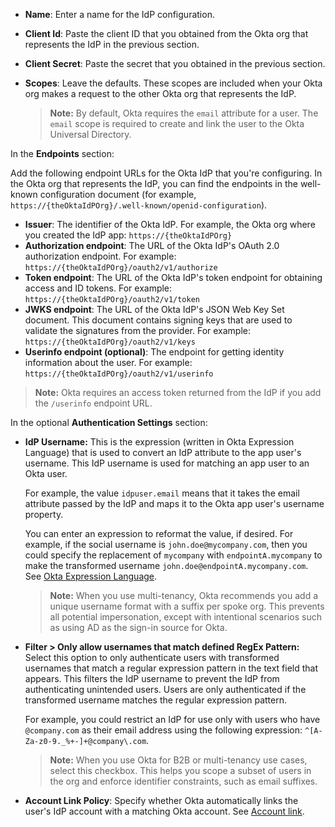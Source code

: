 * **Name**: Enter a name for the IdP configuration.
* **Client Id**: Paste the client ID that you obtained from the Okta org that represents the IdP in the previous section.
* **Client Secret**: Paste the secret that you obtained in the previous section.
* **Scopes**: Leave the defaults. These scopes are included when your Okta org makes a request to the other Okta org that represents the IdP.

    > **Note:** By default, Okta requires the `email` attribute for a user. The `email` scope is required to create and link the user to the Okta Universal Directory.

In the **Endpoints** section:

Add the following endpoint URLs for the Okta IdP that you're configuring. In the Okta org that represents the IdP, you can find the endpoints in the well-known configuration document (for example, `https://{theOktaIdPOrg}/.well-known/openid-configuration`).

* **Issuer**: The identifier of the Okta IdP. For example, the Okta org where you created the IdP app: `https://{theOktaIdPOrg}`
* **Authorization endpoint**: The URL of the Okta IdP's OAuth 2.0 authorization endpoint. For example: `https://{theOktaIdPOrg}/oauth2/v1/authorize`
* **Token endpoint**: The URL of the Okta IdP's token endpoint for obtaining access and ID tokens. For example: `https://{theOktaIdPOrg}/oauth2/v1/token`
* **JWKS endpoint**: The URL of the Okta IdP's JSON Web Key Set document. This document contains signing keys that are used to validate the signatures from the provider. For example: `https://{theOktaIdPOrg}/oauth2/v1/keys`
* **Userinfo endpoint (optional)**: The endpoint for getting identity information about the user. For example: `https://{theOktaIdPOrg}/oauth2/v1/userinfo`

> **Note:** Okta requires an access token returned from the IdP if you add the `/userinfo` endpoint URL.

In the optional **Authentication Settings** section:

* **IdP Username:** This is the expression (written in Okta Expression Language) that is used to convert an IdP attribute to the app user's username. This IdP username is used for matching an app user to an Okta user.

    For example, the value `idpuser.email` means that it takes the email attribute passed by the IdP and maps it to the Okta app user's username property.

    You can enter an expression to reformat the value, if desired. For example, if the social username is `john.doe@mycompany.com`, then you could specify the replacement of `mycompany` with `endpointA.mycompany` to make the transformed username `john.doe@endpointA.mycompany.com`. See [Okta Expression Language](/docs/reference/okta-expression-language/).

    > **Note:** When you use multi-tenancy, Okta recommends you add a unique username format with a suffix per spoke org. This prevents all potential impersonation, except with intentional scenarios such as using AD as the sign-in source for Okta.

* **Filter > Only allow usernames that match defined RegEx Pattern:** Select this option to only authenticate users with transformed usernames that match a regular expression pattern in the text field that appears. This filters the IdP username to prevent the IdP from authenticating unintended users. Users are only authenticated if the transformed username matches the regular expression pattern.

    For example, you could restrict an IdP for use only with users who have `@company.com` as their email address using the following expression: `^[A-Za-z0-9._%+-]+@company\.com`.

    > **Note:** When you use Okta for B2B or multi-tenancy use cases, select this checkbox. This helps you scope a subset of users in the org and enforce identifier constraints, such as email suffixes.

* **Account Link Policy**: Specify whether Okta automatically links the user's IdP account with a matching Okta account. See [Account link](#account-link).